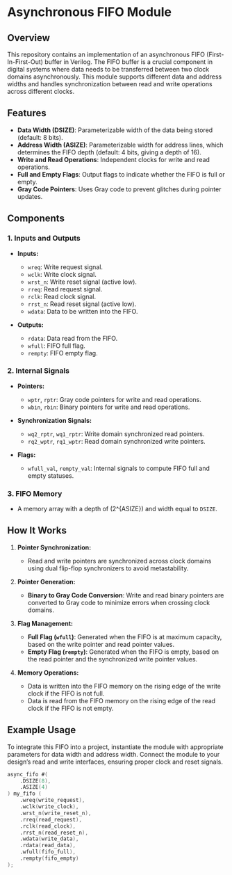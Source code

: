 # Asynchronous FIFO Module

## Overview

This repository contains an implementation of an asynchronous FIFO (First-In-First-Out) buffer in Verilog. The FIFO buffer is a crucial component in digital systems where data needs to be transferred between two clock domains asynchronously. This module supports different data and address widths and handles synchronization between read and write operations across different clocks.

## Features

- **Data Width (DSIZE)**: Parameterizable width of the data being stored (default: 8 bits).
- **Address Width (ASIZE)**: Parameterizable width for address lines, which determines the FIFO depth (default: 4 bits, giving a depth of 16).
- **Write and Read Operations**: Independent clocks for write and read operations.
- **Full and Empty Flags**: Output flags to indicate whether the FIFO is full or empty.
- **Gray Code Pointers**: Uses Gray code to prevent glitches during pointer updates.

## Components

### 1. **Inputs and Outputs**

- **Inputs:**
  - `wreq`: Write request signal.
  - `wclk`: Write clock signal.
  - `wrst_n`: Write reset signal (active low).
  - `rreq`: Read request signal.
  - `rclk`: Read clock signal.
  - `rrst_n`: Read reset signal (active low).
  - `wdata`: Data to be written into the FIFO.

- **Outputs:**
  - `rdata`: Data read from the FIFO.
  - `wfull`: FIFO full flag.
  - `rempty`: FIFO empty flag.

### 2. **Internal Signals**

- **Pointers:**
  - `wptr`, `rptr`: Gray code pointers for write and read operations.
  - `wbin`, `rbin`: Binary pointers for write and read operations.

- **Synchronization Signals:**
  - `wq2_rptr`, `wq1_rptr`: Write domain synchronized read pointers.
  - `rq2_wptr`, `rq1_wptr`: Read domain synchronized write pointers.

- **Flags:**
  - `wfull_val`, `rempty_val`: Internal signals to compute FIFO full and empty statuses.

### 3. **FIFO Memory**

- A memory array with a depth of \(2^{ASIZE}\) and width equal to `DSIZE`.

## How It Works

1. **Pointer Synchronization:**
   - Read and write pointers are synchronized across clock domains using dual flip-flop synchronizers to avoid metastability.

2. **Pointer Generation:**
   - **Binary to Gray Code Conversion**: Write and read binary pointers are converted to Gray code to minimize errors when crossing clock domains.

3. **Flag Management:**
   - **Full Flag (`wfull`)**: Generated when the FIFO is at maximum capacity, based on the write pointer and read pointer values.
   - **Empty Flag (`rempty`)**: Generated when the FIFO is empty, based on the read pointer and the synchronized write pointer values.

4. **Memory Operations:**
   - Data is written into the FIFO memory on the rising edge of the write clock if the FIFO is not full.
   - Data is read from the FIFO memory on the rising edge of the read clock if the FIFO is not empty.

## Example Usage

To integrate this FIFO into a project, instantiate the module with appropriate parameters for data width and address width. Connect the module to your design’s read and write interfaces, ensuring proper clock and reset signals.

```verilog
async_fifo #(
    .DSIZE(8),
    .ASIZE(4)
) my_fifo (
    .wreq(write_request),
    .wclk(write_clock),
    .wrst_n(write_reset_n),
    .rreq(read_request),
    .rclk(read_clock),
    .rrst_n(read_reset_n),
    .wdata(write_data),
    .rdata(read_data),
    .wfull(fifo_full),
    .rempty(fifo_empty)
);
```
